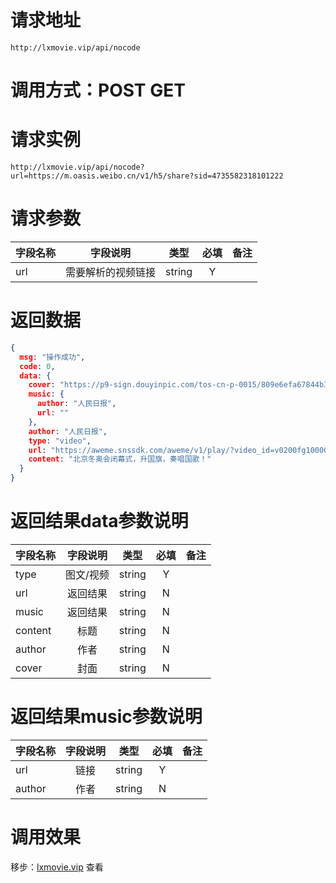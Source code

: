 
# 请求地址

```
http://lxmovie.vip/api/nocode
```

# 调用方式：POST GET

# 请求实例

```
http://lxmovie.vip/api/nocode?url=https://m.oasis.weibo.cn/v1/h5/share?sid=4735582318101222
```

# 请求参数

|字段名称       |字段说明         |类型            |必填            |备注     |
| -------------|:--------------:|:--------------:|:--------------:| ------:|
|url|需要解析的视频链接|string|Y||

# 返回数据

```json
{
  msg: "操作成功",
  code: 0,
  data: {
    cover: "https://p9-sign.douyinpic.com/tos-cn-p-0015/809e6efa67844b388757986f9a8eacdc_1645359813~tplv-dy-360p.jpeg?x-expires=1646636400&x-signature=A5lYLv9XvKIJJmdUYzFDjTugQqY%3D&from=4257465056&s=&se=false&sh=&sc=&l=202202211509230102081631652E0309F2&biz_tag=feed_cover",
    music: {
      author: "人民日报",
      url: ""
    },
    author: "人民日报",
    type: "video",
    url: "https://aweme.snssdk.com/aweme/v1/play/?video_id=v0200fg10000c89351jc77u64mnj3krg&ratio=720p&line=0",
    content: "北京冬奥会闭幕式，升国旗，奏唱国歌！"
  }
}
```


# 返回结果data参数说明

|字段名称       |字段说明         |类型            |必填            |备注     |
| -------------|:--------------:|:--------------:|:--------------:| ------:|
|type|图文/视频|string|Y||
|url|返回结果|string|N||
|music|返回结果|string|N||
|content|标题|string|N||
|author|作者|string|N||
|cover|封面|string|N||

# 返回结果music参数说明

|字段名称       |字段说明         |类型            |必填            |备注     |
| -------------|:--------------:|:--------------:|:--------------:| ------:|
|url|链接|string|Y||
|author|作者|string|N||


# 调用效果

移步：[lxmovie.vip](lxmovie.vip) 查看




